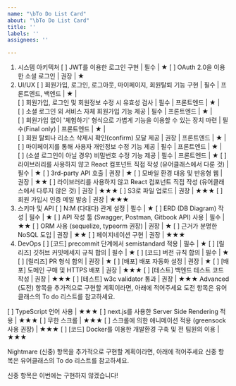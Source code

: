 ```yaml
---
name: "\bTo Do List Card"
about: "\bTo Do List Card"
title: ''
labels: ''
assignees: ''

---
```


1. 시스템 아키텍처
[ ] JWT를 이용한 로그인 구현 | 필수 | ★
[ ] OAuth 2.0을 이용한 소셜 로그인 | 권장 | ★
2. UI/UX
[ ] 회원가입, 로그인, 로그아웃, 마이페이지, 회원탈퇴 기능 구현 | 필수 | 프론트엔드, 백엔드 | ★ |  
[ ] 회원가입, 로그인 및 회원정보 수정 시 유효성 검사 | 필수 | 프론트엔드 | ★ |  
[ ] 소셜 로그인 외 서비스 자체 회원가입 기능 제공 | 필수 | 프론트엔드 | ★ |  
[ ] 회원가입 없이 '체험하기' 형식으로 가볍게 기능을 이용할 수 있는 장치 마련 | 필수(Final only) | 프론트엔드 | ★ |  
[ ] 회원 탈퇴나 리소스 삭제시 확인(confirm) 모달 제공 | 권장 | 프론트엔드 | ★ |  
[ ] 마이페이지를 통해 사용자 개인정보 수정 기능 제공 | 필수 | 프론트엔드 | ★ |  
[ ] (소셜 로그인이 아닐 경우) 비밀번호 수정 기능 제공 | 필수 | 프론트엔드 | ★
[ ] 라이브러리를 사용하지 않고 React 컴포넌트 직접 작성 (유어클래스에서 다룬 것) | 필수 | ★
[ ] 3rd-party API 호출 | 권장 | ★
[ ] 모바일 환경 대응 및 반응형 웹 | 권장 | ★★
[ ] 라이브러리를 사용하지 않고 React 컴포넌트 직접 작성 (유어클래스에서 다루지 않은 것) | 권장 | ★★★
[ ] S3로 파일 업로드 | 권장 | ★★★
[ ] 회원 가입시 인증 메일 발송 | 권장 | ★★★
3. 스키마 및 API
[ ] N:M (다대다) 관계 설정 | 필수 | ★
[ ] ERD (DB Diagram) 작성 | 필수 | ★
[ ] API 작성 툴 (Swagger, Postman, Gitbook API) 사용 | 필수 | ★★
[ ] ORM 사용 (sequelize, typeorm 권장) | 권장 | ★
[ ] 근거가 분명한 NoSQL 도입 | 권장 | ★★
[ ] 페이지네이션 구현 | 권장 | ★★★
4. DevOps
[ ] [코드] precommit 단계에서 semistandard 적용 | 필수 | ★
[ ] [릴리즈] 깃허브 커밋메세지 규칙 합의 | 필수 | ★
[ ] [코드] 버전 규칙 합의 | 필수 | ★
[ ] [릴리즈] PR 형식 합의 | 권장 | ★
[ ] [배포] 배포 자동화 설정 | 권장 | ★
[ ] [배포] 도메인 구매 및 HTTPS 배포 | 권장 | ★★★
[ ] [테스트] 백엔드 테스트 코드 작성 | 권장 | ★★★
[ ] [테스트] w3c validator 통과 | 권장 | ★★★
Advanced (도전) 항목을 추가적으로 구현할 계획이라면, 아래에 적어주세요
도전 항목은 유어클래스의 To do 리스트를 참고하세요.

[ ] TypeScript 언어 사용 | ★★★
[ ] next.js를 사용한 Server Side Rendering 적용 | ★★★
[ ] 무한 스크롤 | ★★★
[ ] 스크롤에 의한 애니메이션 적용 (greensock 사용 권장) | ★★★
[ ] [코드] Docker를 이용한 개발환경 구축 및 전 팀원의 이용 | ★★★

Nightmare (신중) 항목을 추가적으로 구현할 계획이라면, 아래에 적어주세요
신중 항목은 유어클래스의 To do 리스트를 참고하세요.

신중 항목은 이번에는 구현하지 않겠습니다!
